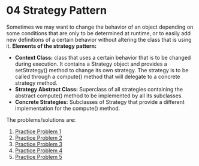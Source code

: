 # 04 Strategy Pattern
Sometimes we may want to change the behavior of an object depending on some conditions that are only to be determined at runtime, or to easily add new definitions of a certain behavior without altering the class that is using it.
**Elements of the strategy pattern:**
- **Context Class:** class that uses a certain behavior that is to be changed during execution. It contains a Strategy object and provides a setStrategy() method to change its own strategy. The strategy is to be called through a compute() method that will delegate to a concrete strategy method.  
- **Strategy Abstract Class:** Superclass of all strategies containing the abstract compute() method to be implemented by all its subclasses. 
- **Concrete Strategies:** Subclasses of Strategy that provide a different implementation for the compute() method.  

The problems/solutions are:
<br />
1. [Practice Problem 1](https://www.tutorialspoint.com/design_pattern/strategy_pattern.htm)
2. [Practice Problem 2](https://www.journaldev.com/1754/strategy-design-pattern-in-java-example-tutorial)
3. [Practice Problem 3](https://dzone.com/articles/design-patterns-strategy)
4. [Practice Problem 4](https://sourcemaking.com/design_patterns/strategy)
5. [Practice Problem 5](https://www.oodesign.com/strategy-pattern.html)
